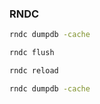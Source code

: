 ### RNDC

```bash
rndc dumpdb -cache
```

```bash
rndc flush
```

```bash
rndc reload
```

```bash
rndc dumpdb -cache
```